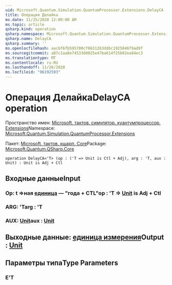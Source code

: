 ```yaml
---
uid: Microsoft.Quantum.Simulation.QuantumProcessor.Extensions.DelayCA
title: Операция Делайка
ms.date: 11/25/2020 12:00:00 AM
ms.topic: article
qsharp.kind: operation
qsharp.namespace: Microsoft.Quantum.Simulation.QuantumProcessor.Extensions
qsharp.name: DelayCA
qsharp.summary: ''
ms.openlocfilehash: aacbf6fb595700cf0631263ddbc1925846f9ad9f
ms.sourcegitcommit: a87c1aa8e7453360025e47ba614f25b02ea84ec3
ms.translationtype: MT
ms.contentlocale: ru-RU
ms.lasthandoff: 11/26/2020
ms.locfileid: "96192593"
---
```

# <a name="delayca-operation"></a><span data-ttu-id="dcdfe-102">Операция Делайка</span><span class="sxs-lookup"><span data-stu-id="dcdfe-102">DelayCA operation</span></span>

<span data-ttu-id="dcdfe-103">Пространство имен: [Microsoft. тактов. симулятор. куантумпроцессор. Extensions](xref:Microsoft.Quantum.Simulation.QuantumProcessor.Extensions)</span><span class="sxs-lookup"><span data-stu-id="dcdfe-103">Namespace: [Microsoft.Quantum.Simulation.QuantumProcessor.Extensions](xref:Microsoft.Quantum.Simulation.QuantumProcessor.Extensions)</span></span>

<span data-ttu-id="dcdfe-104">Пакет: [Microsoft. тактов. кшарп. Core](https://nuget.org/packages/Microsoft.Quantum.QSharp.Core)</span><span class="sxs-lookup"><span data-stu-id="dcdfe-104">Package: [Microsoft.Quantum.QSharp.Core](https://nuget.org/packages/Microsoft.Quantum.QSharp.Core)</span></span>




```qsharp
operation DelayCA<'T> (op : ('T => Unit is Ctl + Adj), arg : 'T, aux : Unit) : Unit is Adj + Ctl
```


## <a name="input"></a><span data-ttu-id="dcdfe-105">Входные данные</span><span class="sxs-lookup"><span data-stu-id="dcdfe-105">Input</span></span>

### <a name="op--t--unit--is-adj--ctl"></a><span data-ttu-id="dcdfe-106">Op: t =>ная [единица](xref:microsoft.quantum.lang-ref.unit)  — "года + CTL"</span><span class="sxs-lookup"><span data-stu-id="dcdfe-106">op : 'T => [Unit](xref:microsoft.quantum.lang-ref.unit)  is Adj + Ctl</span></span>




### <a name="arg--t"></a><span data-ttu-id="dcdfe-107">ARG: 'T</span><span class="sxs-lookup"><span data-stu-id="dcdfe-107">arg : 'T</span></span>




### <a name="aux--unit"></a><span data-ttu-id="dcdfe-108">AUX: [Unit](xref:microsoft.quantum.lang-ref.unit)</span><span class="sxs-lookup"><span data-stu-id="dcdfe-108">aux : [Unit](xref:microsoft.quantum.lang-ref.unit)</span></span>





## <a name="output--unit"></a><span data-ttu-id="dcdfe-109">Выходные данные: [единица измерения](xref:microsoft.quantum.lang-ref.unit)</span><span class="sxs-lookup"><span data-stu-id="dcdfe-109">Output : [Unit](xref:microsoft.quantum.lang-ref.unit)</span></span>



## <a name="type-parameters"></a><span data-ttu-id="dcdfe-110">Параметры типа</span><span class="sxs-lookup"><span data-stu-id="dcdfe-110">Type Parameters</span></span>

### <a name="t"></a><span data-ttu-id="dcdfe-111">Е</span><span class="sxs-lookup"><span data-stu-id="dcdfe-111">'T</span></span>

